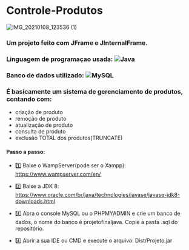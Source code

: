 # Controle-Produtos
![IMG_20210108_123536 (1)](https://user-images.githubusercontent.com/72228497/104034445-a4be6580-51af-11eb-9caa-226095fdda0a.png)
### Um projeto feito com JFrame e JInternalFrame.
### Linguagem de programaçao usada: ![Java](https://img.shields.io/badge/-Java-%23FF0000?style=flat-square&logo=Java&logoColor=ffffff)
### Banco de dados utilizado: ![MySQL](https://img.shields.io/badge/-MySQL-%234169E1?style=flat-square&logo=MySQL&logoColor=ffffff)
### É basicamente um sistema de gerenciamento de produtos, contando com:
- criação de produto
- remoção de produto
- atualização de produto
- consulta de produto
- exclusão TOTAL dos produtos(TRUNCATE)
#### Passo a passo:
- 1️⃣ Baixe o WampServer(pode ser o Xampp): https://www.wampserver.com/en/

- 2️⃣ Baixe a JDK 8: https://www.oracle.com/br/java/technologies/javase/javase-jdk8-downloads.html

- 3️⃣ Abra o console MySQL ou o PHPMYADMIN e crie um banco de dados, o nome do banco é projetofinaljava. Copie a pasta .sql do repositório.

- 4️⃣ Abrir a sua IDE ou CMD e execute o arquivo: Dist/Projeto.jar
